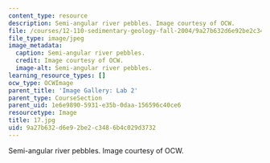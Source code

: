 ```yaml
---
content_type: resource
description: Semi-angular river pebbles. Image courtesy of OCW.
file: /courses/12-110-sedimentary-geology-fall-2004/9a27b632d6e92be2c3486b4c029d3732_17.jpg
file_type: image/jpeg
image_metadata:
  caption: Semi-angular river pebbles.
  credit: Image courtesy of OCW.
  image-alt: Semi-angular river pebbles.
learning_resource_types: []
ocw_type: OCWImage
parent_title: 'Image Gallery: Lab 2'
parent_type: CourseSection
parent_uid: 1e6e9890-5931-e35b-0daa-156596c40ce6
resourcetype: Image
title: 17.jpg
uid: 9a27b632-d6e9-2be2-c348-6b4c029d3732
---
```

Semi-angular river pebbles. Image courtesy of OCW.

